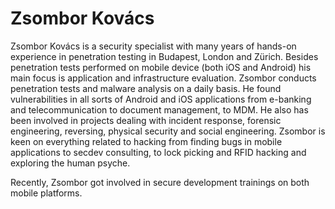 # Zsombor Kovács

Zsombor Kovács is a security specialist with many years of hands-on experience in penetration testing in Budapest, London and Zürich. Besides penetration tests performed on mobile device \(both iOS and Android\) his main focus is application and infrastructure evaluation. Zsombor conducts penetration tests and malware analysis on a daily basis. He found vulnerabilities in all sorts of Android and iOS applications from e-banking and telecommunication to document management, to MDM. He also has been involved in projects dealing with incident response, forensic engineering, reversing, physical security and social engineering. Zsombor is keen on everything related to hacking from finding bugs in mobile applications to secdev consulting, to lock picking and RFID hacking and exploring the human psyche. 

Recently, Zsombor got involved in secure development trainings on both mobile platforms.

